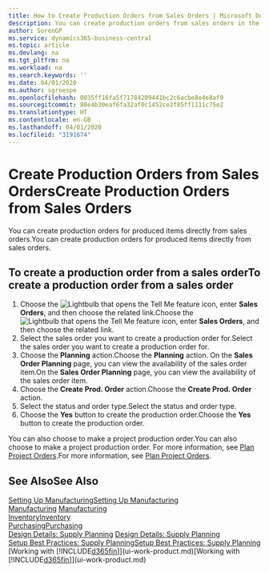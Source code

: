 ```yaml
---
title: How to Create Production Orders from Sales Orders | Microsoft Docs
description: You can create production orders from sales orders in the Sales & Marketing department.
author: SorenGP
ms.service: dynamics365-business-central
ms.topic: article
ms.devlang: na
ms.tgt_pltfrm: na
ms.workload: na
ms.search.keywords: ''
ms.date: 04/01/2020
ms.author: sgroespe
ms.openlocfilehash: 0035ff16fa5f71784209441bc2c6acbe8e4e8af0
ms.sourcegitcommit: 88e4b30eaf6fa32af0c1452ce2f85ff1111c75e2
ms.translationtype: HT
ms.contentlocale: en-GB
ms.lasthandoff: 04/01/2020
ms.locfileid: "3191674"
---
```

# <a name="create-production-orders-from-sales-orders"></a><span data-ttu-id="ae937-103">Create Production Orders from Sales Orders</span><span class="sxs-lookup"><span data-stu-id="ae937-103">Create Production Orders from Sales Orders</span></span>
<span data-ttu-id="ae937-104">You can create production orders for produced items directly from sales orders.</span><span class="sxs-lookup"><span data-stu-id="ae937-104">You can create production orders for produced items directly from sales orders.</span></span>  

## <a name="to-create-a-production-order-from-a-sales-order"></a><span data-ttu-id="ae937-105">To create a production order from a sales order</span><span class="sxs-lookup"><span data-stu-id="ae937-105">To create a production order from a sales order</span></span>  

1.  <span data-ttu-id="ae937-106">Choose the ![Lightbulb that opens the Tell Me feature](media/ui-search/search_small.png "Tell me what you want to do") icon, enter **Sales Orders**, and then choose the related link.</span><span class="sxs-lookup"><span data-stu-id="ae937-106">Choose the ![Lightbulb that opens the Tell Me feature](media/ui-search/search_small.png "Tell me what you want to do") icon, enter **Sales Orders**, and then choose the related link.</span></span>  
2.  <span data-ttu-id="ae937-107">Select the sales order you want to create a production order for.</span><span class="sxs-lookup"><span data-stu-id="ae937-107">Select the sales order you want to create a production order for.</span></span>  
3.  <span data-ttu-id="ae937-108">Choose the **Planning** action.</span><span class="sxs-lookup"><span data-stu-id="ae937-108">Choose the **Planning** action.</span></span> <span data-ttu-id="ae937-109">On the **Sales Order Planning** page, you can view the availability of the sales order item.</span><span class="sxs-lookup"><span data-stu-id="ae937-109">On the **Sales Order Planning** page, you can view the availability of the sales order item.</span></span>  
4.  <span data-ttu-id="ae937-110">Choose the **Create Prod. Order** action.</span><span class="sxs-lookup"><span data-stu-id="ae937-110">Choose the **Create Prod. Order** action.</span></span>  
5.  <span data-ttu-id="ae937-111">Select the status and order type.</span><span class="sxs-lookup"><span data-stu-id="ae937-111">Select the status and order type.</span></span>  
6.  <span data-ttu-id="ae937-112">Choose the **Yes** button to create the production order.</span><span class="sxs-lookup"><span data-stu-id="ae937-112">Choose the **Yes** button to create the production order.</span></span>

<span data-ttu-id="ae937-113">You can also choose to make a project production order.</span><span class="sxs-lookup"><span data-stu-id="ae937-113">You can also choose to make a project production order.</span></span> <span data-ttu-id="ae937-114">For more information, see [Plan Project Orders](production-how-to-plan-project-orders.md).</span><span class="sxs-lookup"><span data-stu-id="ae937-114">For more information, see [Plan Project Orders](production-how-to-plan-project-orders.md).</span></span>   

## <a name="see-also"></a><span data-ttu-id="ae937-115">See Also</span><span class="sxs-lookup"><span data-stu-id="ae937-115">See Also</span></span>  
[<span data-ttu-id="ae937-116">Setting Up Manufacturing</span><span class="sxs-lookup"><span data-stu-id="ae937-116">Setting Up Manufacturing</span></span>](production-configure-production-processes.md)  
<span data-ttu-id="ae937-117">[Manufacturing](production-manage-manufacturing.md)  </span><span class="sxs-lookup"><span data-stu-id="ae937-117">[Manufacturing](production-manage-manufacturing.md)  </span></span>  
[<span data-ttu-id="ae937-118">Inventory</span><span class="sxs-lookup"><span data-stu-id="ae937-118">Inventory</span></span>](inventory-manage-inventory.md)  
[<span data-ttu-id="ae937-119">Purchasing</span><span class="sxs-lookup"><span data-stu-id="ae937-119">Purchasing</span></span>](purchasing-manage-purchasing.md)  
<span data-ttu-id="ae937-120">[Design Details: Supply Planning](design-details-supply-planning.md) </span><span class="sxs-lookup"><span data-stu-id="ae937-120">[Design Details: Supply Planning](design-details-supply-planning.md) </span></span>  
[<span data-ttu-id="ae937-121">Setup Best Practices: Supply Planning</span><span class="sxs-lookup"><span data-stu-id="ae937-121">Setup Best Practices: Supply Planning</span></span>](setup-best-practices-supply-planning.md)  
<span data-ttu-id="ae937-122">[Working with [!INCLUDE[d365fin](includes/d365fin_md.md)]](ui-work-product.md)</span><span class="sxs-lookup"><span data-stu-id="ae937-122">[Working with [!INCLUDE[d365fin](includes/d365fin_md.md)]](ui-work-product.md)</span></span>
